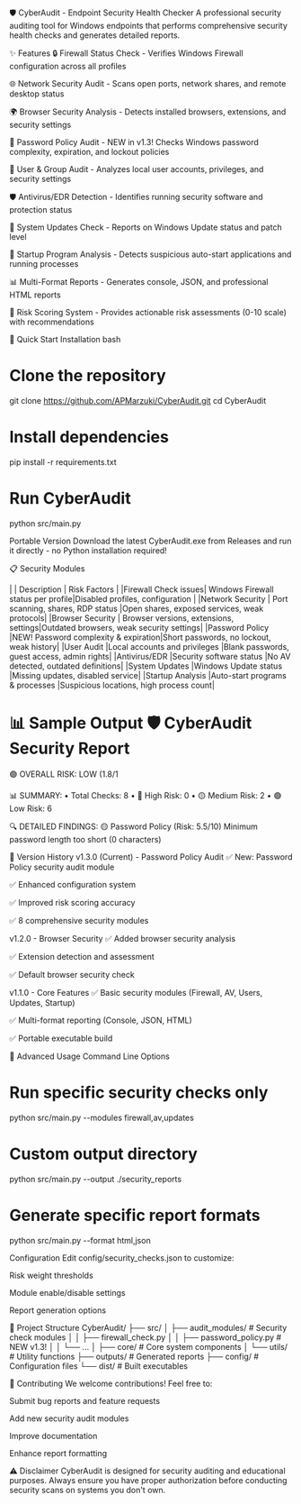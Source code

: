 🛡️ CyberAudit - Endpoint Security Health Checker
A professional security auditing tool for Windows endpoints that performs comprehensive security health checks and generates detailed reports.

✨ Features
🔒 Firewall Status Check - Verifies Windows Firewall configuration across all profiles

🌐 Network Security Audit - Scans open ports, network shares, and remote desktop status

🌍 Browser Security Analysis - Detects installed browsers, extensions, and security settings

🔐 Password Policy Audit - NEW in v1.3! Checks Windows password complexity, expiration, and lockout policies

👥 User & Group Audit - Analyzes local user accounts, privileges, and security settings

🛡️ Antivirus/EDR Detection - Identifies running security software and protection status

🔄 System Updates Check - Reports on Windows Update status and patch level

🚀 Startup Program Analysis - Detects suspicious auto-start applications and running processes

📊 Multi-Format Reports - Generates console, JSON, and professional HTML reports

🎯 Risk Scoring System - Provides actionable risk assessments (0-10 scale) with recommendations

🚀 Quick Start
Installation
bash
# Clone the repository
git clone https://github.com/APMarzuki/CyberAudit.git
cd CyberAudit

# Install dependencies
pip install -r requirements.txt

# Run CyberAudit
python src/main.py

Portable Version
Download the latest CyberAudit.exe from Releases and run it directly - no Python installation required!

📋 Security Modules

|                     | Description                        | Risk Factors |
|Firewall Check issues| Windows Firewall status per profile|Disabled profiles, configuration |
|Network Security     | Port scanning, shares, RDP status  |Open shares, exposed services, weak protocols|
|Browser Security     | Browser versions, extensions, settings|Outdated browsers, weak security settings|
|Password Policy      |NEW! Password complexity & expiration|Short passwords, no lockout, weak history|
|User Audit	          |Local accounts and privileges	|Blank passwords, guest access, admin rights|
|Antivirus/EDR	      |Security software status	|No AV detected, outdated definitions|
|System Updates	      |Windows Update status	|Missing updates, disabled service|
|Startup Analysis	  |Auto-start programs & processes	|Suspicious locations, high process count|

📊 Sample Output
🛡️  CyberAudit Security Report
==============================

🟢 OVERALL RISK: LOW (1.8/1

📊 SUMMARY:
• Total Checks: 8
• 🔴 High Risk: 0
• 🟡 Medium Risk: 2
• 🟢 Low Risk: 6

🔍 DETAILED FINDINGS:
🟡 Password Policy (Risk: 5.5/10)
   Minimum password length too short (0 characters)  

🎯 Version History
v1.3.0 (Current) - Password Policy Audit
✅ New: Password Policy security audit module

✅ Enhanced configuration system

✅ Improved risk scoring accuracy

✅ 8 comprehensive security modules

v1.2.0 - Browser Security
✅ Added browser security analysis

✅ Extension detection and assessment

✅ Default browser security check

v1.1.0 - Core Features
✅ Basic security modules (Firewall, AV, Users, Updates, Startup)

✅ Multi-format reporting (Console, JSON, HTML)

✅ Portable executable build

🔧 Advanced Usage
Command Line Options
# Run specific security checks only
python src/main.py --modules firewall,av,updates

# Custom output directory
python src/main.py --output ./security_reports

# Generate specific report formats
python src/main.py --format html,json       

Configuration
Edit config/security_checks.json to customize:

Risk weight thresholds

Module enable/disable settings

Report generation options

📁 Project Structure
CyberAudit/
├── src/
│   ├── audit_modules/          # Security check modules
│   │   ├── firewall_check.py
│   │   ├── password_policy.py  # NEW v1.3!
│   │   └── ...
│   ├── core/                   # Core system components
│   └── utils/                  # Utility functions
├── outputs/                    # Generated reports
├── config/                     # Configuration files
└── dist/                       # Built executables 

🤝 Contributing
We welcome contributions! Feel free to:

Submit bug reports and feature requests

Add new security audit modules

Improve documentation

Enhance report formatting

⚠️ Disclaimer
CyberAudit is designed for security auditing and educational purposes. Always ensure you have proper authorization before conducting security scans on systems you don't own.